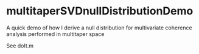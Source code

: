 # multitaperSVDnullDistributionDemo
A quick demo of how I derive a null distribution for multivariate coherence analysis performed in multitaper space

See doIt.m
